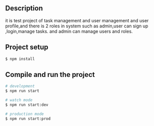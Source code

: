 
## Description
it is test project of task management and user management and user profile,and 
there is 2 roles in system such as admin,user can sign up ,login,manage tasks.
and admin can manage users and roles.
## Project setup

```bash
$ npm install
```

## Compile and run the project

```bash
# development
$ npm run start

# watch mode
$ npm run start:dev

# production mode
$ npm run start:prod


